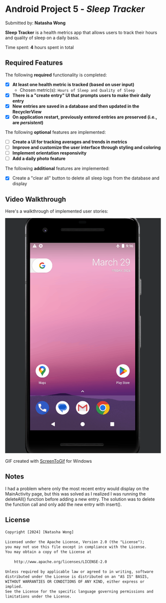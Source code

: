 # Android Project 5 - *Sleep Tracker*

Submitted by: **Natasha Wong**

**Sleep Tracker** is a health metrics app that allows users to track their hours and quality of sleep on a daily basis.

Time spent: **4** hours spent in total

## Required Features

The following **required** functionality is completed:

- [X] **At least one health metric is tracked (based on user input)**
  - Chosen metric(s): `Hours of Sleep and Quality of Sleep`
- [X] **There is a "create entry" UI that prompts users to make their daily entry**
- [X] **New entries are saved in a database and then updated in the RecyclerView**
- [X] **On application restart, previously entered entries are preserved (i.e., are *persistent*)**
 
The following **optional** features are implemented:

- [ ] **Create a UI for tracking averages and trends in metrics**
- [ ] **Improve and customize the user interface through styling and coloring**
- [ ] **Implement orientation responsivity**
- [ ] **Add a daily photo feature**

The following **additional** features are implemented:

- [X] Create a "clear all" button to delete all sleep logs from the database and display

## Video Walkthrough

Here's a walkthrough of implemented user stories:

<img src='https://github.com/natmwong/SleepTracker/blob/main/SleepTrackerDemo.gif' title='Video Walkthrough' width='' alt='Video Walkthrough' />

<!-- Replace this with whatever GIF tool you used! -->
GIF created with [ScreenToGif](https://www.screentogif.com/) for Windows

## Notes

I had a problem where only the most recent entry would display on the MainActivity page, but this was solved as I realized I was running the deleteAll() function before adding a new entry.
The solution was to delete the function call and only add the new entry with insert().

## License

    Copyright [2024] [Natasha Wong]

    Licensed under the Apache License, Version 2.0 (the "License");
    you may not use this file except in compliance with the License.
    You may obtain a copy of the License at

        http://www.apache.org/licenses/LICENSE-2.0

    Unless required by applicable law or agreed to in writing, software
    distributed under the License is distributed on an "AS IS" BASIS,
    WITHOUT WARRANTIES OR CONDITIONS OF ANY KIND, either express or implied.
    See the License for the specific language governing permissions and
    limitations under the License.
